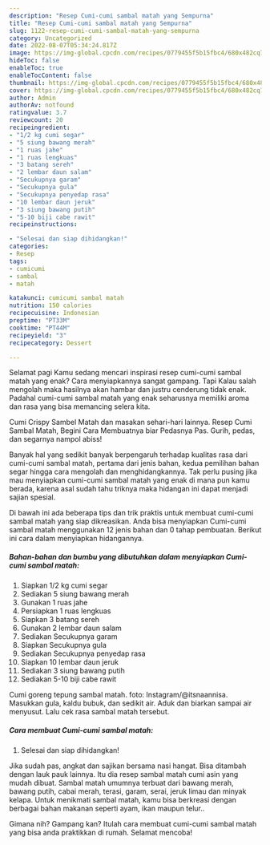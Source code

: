 ```yaml
---
description: "Resep Cumi-cumi sambal matah yang Sempurna"
title: "Resep Cumi-cumi sambal matah yang Sempurna"
slug: 1122-resep-cumi-cumi-sambal-matah-yang-sempurna
category: Uncategorized
date: 2022-08-07T05:34:24.817Z
image: https://img-global.cpcdn.com/recipes/0779455f5b15fbc4/680x482cq70/cumi-cumi-sambal-matah-foto-resep-utama.jpg
hideToc: false
enableToc: true
enableTocContent: false
thumbnail: https://img-global.cpcdn.com/recipes/0779455f5b15fbc4/680x482cq70/cumi-cumi-sambal-matah-foto-resep-utama.jpg
cover: https://img-global.cpcdn.com/recipes/0779455f5b15fbc4/680x482cq70/cumi-cumi-sambal-matah-foto-resep-utama.jpg
author: Admin
authorAv: notfound
ratingvalue: 3.7
reviewcount: 20
recipeingredient:
- "1/2 kg cumi segar"
- "5 siung bawang merah"
- "1 ruas jahe"
- "1 ruas lengkuas"
- "3 batang sereh"
- "2 lembar daun salam"
- "Secukupnya garam"
- "Secukupnya gula"
- "Secukupnya penyedap rasa"
- "10 lembar daun jeruk"
- "3 siung bawang putih"
- "5-10 biji cabe rawit"
recipeinstructions:

- "Selesai dan siap dihidangkan!"
categories:
- Resep
tags:
- cumicumi
- sambal
- matah

katakunci: cumicumi sambal matah 
nutrition: 150 calories
recipecuisine: Indonesian
preptime: "PT33M"
cooktime: "PT44M"
recipeyield: "3"
recipecategory: Dessert

---
```



Selamat pagi Kamu sedang mencari inspirasi resep cumi-cumi sambal matah yang enak? Cara menyiapkannya sangat gampang. Tapi Kalau salah mengolah maka hasilnya akan hambar dan justru cenderung tidak enak. Padahal cumi-cumi sambal matah yang enak seharusnya memiliki aroma dan rasa yang bisa memancing selera kita.


Cumi Crispy Sambel Matah dan masakan sehari-hari lainnya. Resep Cumi Sambal Matah, Begini Cara Membuatnya biar Pedasnya Pas. Gurih, pedas, dan segarnya nampol abiss!

Banyak hal yang sedikit banyak berpengaruh terhadap kualitas rasa dari cumi-cumi sambal matah, pertama dari jenis bahan, kedua pemilihan bahan segar hingga cara mengolah dan menghidangkannya. Tak perlu pusing jika mau menyiapkan cumi-cumi sambal matah yang enak di mana pun kamu berada, karena asal sudah tahu triknya maka hidangan ini dapat menjadi sajian spesial.


Di bawah ini ada beberapa tips dan trik praktis untuk membuat cumi-cumi sambal matah yang siap dikreasikan. Anda bisa menyiapkan Cumi-cumi sambal matah menggunakan 12 jenis bahan dan 0 tahap pembuatan. Berikut ini cara dalam menyiapkan hidangannya.

<!--inarticleads1-->

##### Bahan-bahan dan bumbu yang dibutuhkan dalam menyiapkan Cumi-cumi sambal matah:

1. Siapkan 1/2 kg cumi segar
1. Sediakan 5 siung bawang merah
1. Gunakan 1 ruas jahe
1. Persiapkan 1 ruas lengkuas
1. Siapkan 3 batang sereh
1. Gunakan 2 lembar daun salam
1. Sediakan Secukupnya garam
1. Siapkan Secukupnya gula
1. Sediakan Secukupnya penyedap rasa
1. Siapkan 10 lembar daun jeruk
1. Sediakan 3 siung bawang putih
1. Sediakan 5-10 biji cabe rawit


Cumi goreng tepung sambal matah. foto: Instagram/@itsnaannisa. Masukkan gula, kaldu bubuk, dan sedikit air. Aduk dan biarkan sampai air menyusut. Lalu cek rasa sambal matah tersebut. 

<!--inarticleads2-->

##### Cara membuat Cumi-cumi sambal matah:


1. Selesai dan siap dihidangkan!

Jika sudah pas, angkat dan sajikan bersama nasi hangat. Bisa ditambah dengan lauk pauk lainnya. Itu dia resep sambal matah cumi asin yang mudah dibuat. Sambal matah umumnya terbuat dari bawang merah, bawang putih, cabai merah, terasi, garam, serai, jeruk limau dan minyak kelapa. Untuk menikmati sambal matah, kamu bisa berkreasi dengan berbagai bahan makanan seperti ayam, ikan maupun telur.. 

Gimana nih? Gampang kan? Itulah cara membuat cumi-cumi sambal matah yang bisa anda praktikkan di rumah. Selamat mencoba!
